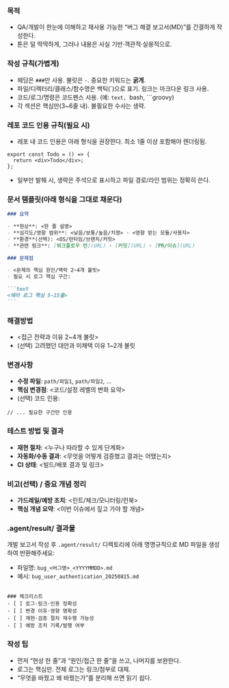 ### 목적

- QA/개발이 한눈에 이해하고 재사용 가능한 “버그 해결 보고서(MD)”를 간결하게 작성한다.
- 톤은 덜 딱딱하게, 그러나 내용은 사실 기반·객관적·실용적으로.

### 작성 규칙(가볍게)

- 헤딩은 `###`만 사용. 불릿은 `-`. 중요한 키워드는 **굵게**.
- 파일/디렉터리/클래스/함수명은 백틱(`)으로 표기. 링크는 마크다운 링크 사용.
- 코드/로그/명령은 코드펜스 사용. (예: `text, `bash, ```groovy)
- 각 섹션은 핵심만(3~6줄 내). 불필요한 수사는 생략.

### 레포 코드 인용 규칙(필요 시)

- 레포 내 코드 인용은 아래 형식을 권장한다. 최소 1줄 이상 포함해야 렌더링됨.

```12:14:app/components/Todo.tsx
export const Todo = () => {
  return <div>Todo</div>;
};
```

- 일부만 발췌 시, 생략은 주석으로 표시하고 파일 경로/라인 범위는 정확히 쓴다.

### 문서 템플릿(아래 형식을 그대로 채운다)

````markdown
### 요약

- **현상**: <한 줄 설명>
- **심각도/영향 범위**: <낮음/보통/높음/치명> · <영향 받는 모듈/사용자>
- **환경**(선택): <OS/런타임/브랜치/커밋>
- **관련 링크**: [워크플로우 런](URL) · [커밋](URL) · [PR/이슈](URL)

### 문제점

- <문제의 핵심 원인/맥락 2~4개 불릿>
- 필요 시 로그 핵심 구간:

```text
<에러 로그 핵심 5~15줄>
```
````

### 해결방법

- <접근 전략과 이유 2~4개 불릿>
- (선택) 고려했던 대안과 미채택 이유 1~2개 불릿

### 변경사항

- **수정 파일**: `path/파일1`, `path/파일2`, ...
- **핵심 변경점**: <코드/설정 레벨의 변화 요약>
- (선택) 코드 인용:

```start:end:파일경로
// ... 필요한 구간만 인용
```

### 테스트 방법 및 결과

- **재현 절차**: <누구나 따라할 수 있게 단계화>
- **자동화/수동 결과**: <무엇을 어떻게 검증했고 결과는 어땠는지>
- **CI 상태**: <빌드/배포 결과 및 링크>

### 비고(선택) / 중요 개념 정리

- **가드레일/예방 조치**: <린트/체크/모니터링/런북>
- **핵심 개념 요약**: <이번 이슈에서 짚고 가야 할 개념>

### .agent/result/ 결과물

개발 보고서 작성 후 `.agent/result/` 디렉토리에 아래 명명규칙으로 MD 파일을 생성하여 반환해주세요:

- 파일명: `bug_<버그명>_<YYYYMMDD>.md`
- 예시: `bug_user_authentication_20250815.md`

```

### 체크리스트
- [ ] 로그·링크·인용 정확성
- [ ] 변경 이유·영향 명확성
- [ ] 재현·검증 절차 재수행 가능성
- [ ] 예방 조치 기록/발행 여부
```

### 작성 팁

- 먼저 “현상 한 줄”과 “원인/접근 한 줄”을 쓰고, 나머지를 보완한다.
- 로그는 핵심만. 전체 로그는 링크/첨부로 대체.
- “무엇을 바꿨고 왜 바꿨는가”를 분리해 쓰면 읽기 쉽다.
